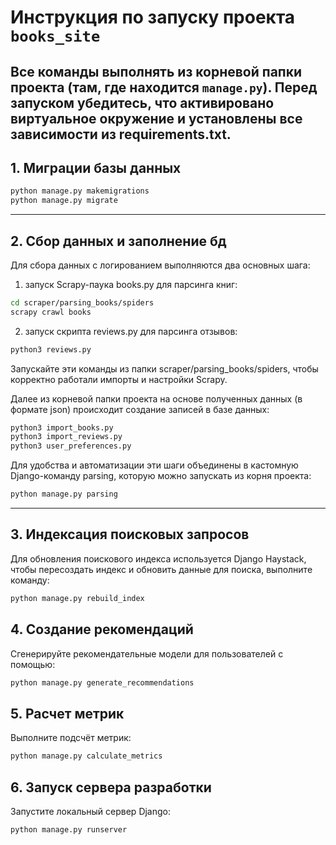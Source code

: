 # Инструкция по запуску проекта `books_site`

Все команды выполнять из корневой папки проекта (там, где находится `manage.py`).
Перед запуском убедитесь, что активировано виртуальное окружение и установлены все зависимости из requirements.txt.
---

## 1. Миграции базы данных

```bash
python manage.py makemigrations
python manage.py migrate
```

---

## 2. Сбор данных и заполнение бд

Для сбора данных с логированием выполняются два основных шага:
1) запуск Scrapy-паука books.py для парсинга книг:
```bash
cd scraper/parsing_books/spiders
scrapy crawl books
```
2) запуск скрипта reviews.py для парсинга отзывов:
```bash
python3 reviews.py
```
Запускайте эти команды из папки scraper/parsing_books/spiders, чтобы корректно работали импорты и настройки Scrapy.

Далее из корневой папки проекта на основе полученных данных (в формате json) происходит создание записей в базе данных: 
```bash
python3 import_books.py
python3 import_reviews.py
python3 user_preferences.py
```

Для удобства и автоматизации эти шаги объединены в кастомную Django-команду parsing, которую можно запускать из корня проекта:
```bash
python manage.py parsing
```
---

## 3. Индексация поисковых запросов

Для обновления поискового индекса используется Django Haystack, чтобы пересоздать индекс и обновить данные для поиска, выполните команду:
```bash
python manage.py rebuild_index
```

## 4. Создание рекомендаций
Сгенерируйте рекомендательные модели для пользователей с помощью:
```bash
python manage.py generate_recommendations
```

## 5. Расчет метрик
Выполните подсчёт метрик:
```bash
python manage.py calculate_metrics
```

## 6. Запуск сервера разработки
Запустите локальный сервер Django:
```bash
python manage.py runserver
```
